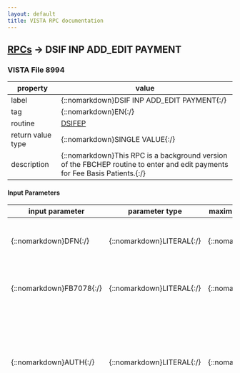 ```yaml
---
layout: default
title: VISTA RPC documentation
---
```




## [RPCs](TableOfContent.md) &#8594; DSIF INP ADD_EDIT PAYMENT 



### VISTA File 8994 


 property | value 
--- | --- 
 label | {::nomarkdown}DSIF INP ADD_EDIT PAYMENT{:/}
 tag | {::nomarkdown}EN{:/}
 routine | [DSIFEP](http://code.osehra.org/dox/Routine_DSIFEP_source.html)
 return value type | {::nomarkdown}SINGLE VALUE{:/}
 description | {::nomarkdown}This RPC is a background version of the FBCHEP routine to enter and edit payments for Fee Basis Patients.{:/}

#### Input Parameters

| input parameter | parameter type | maximum data length | required | description | 
| --- | --- | --- | --- | --- | 
| {::nomarkdown}DFN{:/} | {::nomarkdown}LITERAL{:/} | {::nomarkdown}99{:/} | {::nomarkdown}true{:/} | {::nomarkdown}Pointer to Patient File #2 (Required - also must be in FEE BASIS PATIENT                             File #161)                            (On edit this field should = \E\){:/} | 
| {::nomarkdown}FB7078{:/} | {::nomarkdown}LITERAL{:/} | {::nomarkdown}99{:/} | {::nomarkdown}true{:/} | {::nomarkdown}Pointer to 7078 File #162.4 (Required)                            (On edit this field is IEN of FEE BASIS                             INVOICE File #162.5){:/} | 
| {::nomarkdown}AUTH{:/} | {::nomarkdown}LITERAL{:/} | {::nomarkdown}99{:/} | {::nomarkdown}true{:/} | {::nomarkdown}Authorization IEN from AUTHORIZATION multiple of FEE BASIS PATIENT File #161 (Required on Enter only should be null on Edit)2nd piece equals a flag to allow more than 1 invoice for the same authExample:  1;1  (allow)          1;  or 1 (Do not allow duplicate){:/} | 
| {::nomarkdown}DATA{:/} | {::nomarkdown}LIST{:/} | {::nomarkdown}512{:/} | {::nomarkdown}true{:/} | {::nomarkdown} ;    DATA - List of Data formatted FIELD # ^ Internal Value1 ^ Invoice Date Received (Opt - FM Date)2 ^ Vendor (Opt - IEN to file 161.2 or changed)5 ^ Treatment from date (Opt - FM date);1 (Special flag for 6 ^ Treatment to date (Opt - FM date)6.5 ^ Dsch Type Code (Opt - Pntr to FEE BASIS DISPOSITION CODE File6.6 ^ Billed Charges (Req - Numeric - Dollar Amount between .01 and6.7 ^ Payment by Medicare/Fed Agency (Req - Y = Yes, N = No)7 ^ Amount Claimed (Req - Numeric - Dollar Amount between .01 8 ^ AMOUNT PAID11 ^ Fee Program (Req - IEN 161.8) [6 for B9 batches]12 ^ Payment type code (Req, set of 20 ^ Batch IEN (Req - Pntr to file #161.7, must be a \B9\ type 21 ^ Purpose of Visit (Req - IEN of file 22 ^ Patient type code (Req - set of 23 ^ Primary Service facility  (Req - IEN of file24 ^ Dsch DRG (Opt - Pntr to DRG File #80.2 use Dsch date of 7078 for code set versioning)(NOTE: This field should contain the discharge DRG that is returned from the Austin Pricer System.)24.5 ^ DRG Weight (Req - Type a Number between 0 and 25 ^ Resubmission (Opt - 1 = Yes)26 ^ NVH PRICER AMOUNT26 ^ NVH PRICER AMOUNT30 ^ ICD1 (Req - Pntr to ICD-9 File #80 30.02 ^ POA131 ^ ICD2 (Opt - Pntr to ICD-9 File #80 **)31.02 ^ POA232 ^ ICD3 (Opt - Pntr to ICD-9 File #80 **)32.02 ^ POA333 ^ ICD4 (Opt - Pntr to ICD-9 File #80 **)33.02 ^ POA434 ^ ICD5 (Opt - Pntr to ICD-9 File #80 **) 34.02 ^ POA535 ^ ICD6 (Opt - Pntr to ICD-9 File #80 **) 35.02 ^ POA6 35.1 ^ ICD7 (Opt - Pntr to ICD-9 File #80 **) 35.12 ^ POA7 35.2 ^ ICD8 (Opt - Pntr to ICD-9 File #80 **) 35.22 ^ POA8 35.3 ^ ICD9 (Opt - Pntr to ICD-9 File #80 **) 35.32 ^ POA9 35.4 ^ ICD10 (Opt - Pntr to ICD-9 File #80 **) 35.42 ^ POA10 35.5 ^ ICD11 (Opt - Pntr to ICD-9 File #80 **) 35.52 ^ POA11 35.6 ^ ICD12 (Opt - Pntr to ICD-9 File #80 **) 35.62 ^ POA12 35.7 ^ ICD13 (Opt - Pntr to ICD-9 File #80 **) 35.72 ^ POA13 35.8 ^ ICD14 (Opt - Pntr to ICD-9 File #80 **) 35.82 ^ POA14 35.9 ^ ICD15 (Opt - Pntr to ICD-9 File #80 **) 35.92 ^ POA15 36 ^ ICD16 (Opt - Pntr to ICD-9 File #80 **) 36.02 ^ POA16 36.1 ^ ICD17 (Opt - Pntr to ICD-9 File #80 **) 36.12 ^ POA17 36.2 ^ ICD18 (Opt - Pntr to ICD-9 File #80 **) 36.22 ^ POA18 36.3 ^ ICD19 (Opt - Pntr to ICD-9 File #80 **) 36.32 ^ POA19 36.4 ^ ICD20 (Opt - Pntr to ICD-9 File #80 **) 36.42 ^ POA20 36.5 ^ ICD21 (Opt - Pntr to ICD-9 File #80 **) 36.52 ^ POA21 36.6 ^ ICD22 (Opt - Pntr to ICD-9 File #80 **) 36.62 ^ POA22 36.7 ^ ICD23 (Opt - Pntr to ICD-9 File #80 **) 36.72 ^ POA23 36.8 ^ ICD24 (Opt - Pntr to ICD-9 File #80 **) 36.82 ^ POA24 36.9 ^ ICD25 (Opt - Pntr to ICD-9 File #80 **) 36.92 ^ POA25 39 ^ ADMITTING DIAGNOSIS40 ^ PROC1 (Opt - Pntr to ICD OPERATION/PROCEDURE File #80.1 **)41 ^ PROC2 (Opt - Pntr to ICD OPERATION/PROCEDURE File #80.1 **)42 ^ PROC3 (Opt - Pntr to ICD OPERATION/PROCEDURE File #80.1 **)43 ^ PROC4 (Opt - Pntr to ICD OPERATION/PROCEDURE File #80.1 **)44 ^ PROC5 (Opt - Pntr to ICD OPERATION/PROCEDURE File #80.1 **)44.06 ^ PROC6 (Opt - Pntr to ICD OPERATION/PROCEDURE File #80.1 **)44.07 ^ PROC7 (Opt - Pntr to ICD OPERATION/PROCEDURE File #80.1 **)44.08 ^ PROC8 (Opt - Pntr to ICD OPERATION/PROCEDURE File #80.1 **)44.09 ^ PROC9 (Opt - Pntr to ICD OPERATION/PROCEDURE File #80.1 **)44.1 ^ PROC10 (Opt - Pntr to ICD OPERATION/PROCEDURE File #80.1 **)44.11 ^ PROC11 (Opt - Pntr to ICD OPERATION/PROCEDURE File #80.1 **)44.12 ^ PROC12 (Opt - Pntr to ICD OPERATION/PROCEDURE File #80.1 **)44.13 ^ PROC13 (Opt - Pntr to ICD OPERATION/PROCEDURE File #80.1 **)44.14 ^ PROC14 (Opt - Pntr to ICD OPERATION/PROCEDURE File #80.1 **)44.15 ^ PROC15 (Opt - Pntr to ICD OPERATION/PROCEDURE File #80.1 **)44.16 ^ PROC16 (Opt - Pntr to ICD OPERATION/PROCEDURE File #80.1 **)44.17 ^ PROC17 (Opt - Pntr to ICD OPERATION/PROCEDURE File #80.1 **)44.18 ^ PROC18 (Opt - Pntr to ICD OPERATION/PROCEDURE File #80.1 **)44.19 ^ PROC19 (Opt - Pntr to ICD OPERATION/PROCEDURE File #80.1 **)44.2 ^ PROC20 (Opt - Pntr to ICD OPERATION/PROCEDURE File #80.1 **)44.21 ^ PROC21 (Opt - Pntr to ICD OPERATION/PROCEDURE File #80.1 **)44.22 ^ PROC22 (Opt - Pntr to ICD OPERATION/PROCEDURE File #80.1 **)44.23 ^ PROC23 (Opt - Pntr to ICD OPERATION/PROCEDURE File #80.1 **)44.24 ^ PROC24 (Opt - Pntr to ICD OPERATION/PROCEDURE File #80.1 **)44.25 ^ PROC25 (Opt - Pntr to ICD OPERATION/PROCEDURE File #80.1 **)58 ^ .01 ^ Adj Reason (Req if Amount Paid not equal to Amount Claimed -58 ^ 1 ^ Adj Group (Req as Adj Reason - Pntr to ADJUSTMENT GROUP File58 ^ 2 ^ Adj Amount (Req as Adj Reason - Numeric : Amount Claimed - Amount59 ^ Seq # (1 or 2) ^ Remittance Remark (Opt - Pntr to REM   REMITTANCE60 ^ CONTRACT                  ;Added fields 60-79 with DSIF*3.2*261 ^ ROUTING NUMBER62 ^ ACCOUNT NUMBER63 ^ FINANCIAL INSTITUTION64 ^ ATTENDING PROV NAME65 ^ ATTENDING PROV NPI66 ^ ATTENDING PROV TAXONOMY CODE67 ^ OPERATING PROV NAME68 ^ OPERATING PROV NPI69 ^ RENDERING PROV NAME70 ^ RENDERING PROV NPI71 ^ RENDERING PROV TAXONOMY CODE72 ^ SERVICING PROV NAME73 ^ SERVICING PROV NPI74 ^ REFERRING PROV NAME75 ^ REFERRING PROV NPI79 ^ .01 ^ LINE ITEM NUMBER79 ^ .02 ^ FEE BASIS INVOICE (162.579) RENDERING PROV NAME79 ^ .03 ^ FEE BASIS INVOICE (162.579) RENDERING PROV NPI79 ^ .04 ^ FEE BASIS INVOICE (162.579) RENDERING PROV TAXONOMY CODE        REMITTANCE REMARK File #161.93. For Inpatient Invoices there is a        max of 2 remarks) ;         42 ^ PROC3 (Opt - Pntr to ICD OPERATION/PROCEDURE File #80.1 **) ;         43 ^ PROC4 (Opt - Pntr to ICD OPERATION/PROCEDURE File #80.1 **) ;         44 ^ PROC5 (Opt - Pntr to ICD OPERATION/PROCEDURE File #80.1 **) ;         44.06 ^ PROC6 (Opt - Pntr to ICD OPERATION/PROCEDURE File #80.1 **) ;         44.07 ^ PROC7 (Opt - Pntr to ICD OPERATION/PROCEDURE File #80.1 **) ;         44.08 ^ PROC8 (Opt - Pntr to ICD OPERATION/PROCEDURE File #80.1 **) ;         44.09 ^ PROC9 (Opt - Pntr to ICD OPERATION/PROCEDURE File #80.1 **) ;         44.1 ^ PROC10 (Opt - Pntr to ICD OPERATION/PROCEDURE File #80.1 **) ;         44.11 ^ PROC11 (Opt - Pntr to ICD OPERATION/PROCEDURE File #80.1 **) ;         44.12 ^ PROC12 (Opt - Pntr to ICD OPERATION/PROCEDURE File #80.1 **) ;         44.13 ^ PROC13 (Opt - Pntr to ICD OPERATION/PROCEDURE File #80.1 **) ;         44.14 ^ PROC14 (Opt - Pntr to ICD OPERATION/PROCEDURE File #80.1 **) ;         44.15 ^ PROC15 (Opt - Pntr to ICD OPERATION/PROCEDURE File #80.1 **) ;         44.16 ^ PROC16 (Opt - Pntr to ICD OPERATION/PROCEDURE File #80.1 **) ;         44.17 ^ PROC17 (Opt - Pntr to ICD OPERATION/PROCEDURE File #80.1 **) ;         44.18 ^ PROC18 (Opt - Pntr to ICD OPERATION/PROCEDURE File #80.1 **) ;         44.19 ^ PROC19 (Opt - Pntr to ICD OPERATION/PROCEDURE File #80.1 **) ;         44.2 ^ PROC20 (Opt - Pntr to ICD OPERATION/PROCEDURE File #80.1 **) ;         44.21 ^ PROC21 (Opt - Pntr to ICD OPERATION/PROCEDURE File #80.1 **) ;         44.22 ^ PROC22 (Opt - Pntr to ICD OPERATION/PROCEDURE File #80.1 **) ;         44.23 ^ PROC23 (Opt - Pntr to ICD OPERATION/PROCEDURE File #80.1 **) ;         44.24 ^ PROC24 (Opt - Pntr to ICD OPERATION/PROCEDURE File #80.1 **) ;         44.25 ^ PROC25 (Opt - Pntr to ICD OPERATION/PROCEDURE File #80.1 **) ;         46 ^ Vendor Invoice Date (Req - FM Date) ;         47 ^ Prompt Pay Type (Opt -\\ = No, 1 = Yes, Default = \\) ;         54 ^ Covered Days (Opt, minimum = 1 - Calculated with FM if not passed) ;         55 ^ Patient Control Number (Req - Free Text 1 - 20 characters) ;         56 ^ FPPS CLAIM ID (Opt - Enter a non-zero number from 1 to 32 digits long, 0 decimal digits) ;         57 ^ FPPS LINE ITEM (Opt - This response must be a number or a list or range or ALL, e.g., 1,3,5 or 2-4,8) ;           ** NOTE: Use Dsch date of 7078 for code set versioning         ;                 ;Note the following have 3 pieces ;         58 ^ .01 ^ Adj Reason (Req if Amount Paid not equal to Amount Claimed - Pntr to ADJUSTMENT REASON File #161.91) ;         58 ^ 1 ^ Adj Group (Req as Adj Reason - Pntr to ADJUSTMENT GROUP File #161.92) ;         58 ^ 2 ^ Adj Amount (Req as Adj Reason - Numeric : Amount Claimed - Amount Paid) ;         59 ^ Seq # (1 or 2) ^ Remittance Remark (Opt - Pntr to REMITTANCE REMARK File #161.93) ;                (For Inpatient Invoices there is a max of 2 remarks) ;         60 ^ Contract Number{:/} | 

{::nomarkdown} <br/><br/><p style="font-size: 11px">Generated on January 22nd 2017, 3:23:03 am</p>{:/}